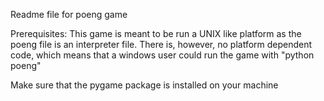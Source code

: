 Readme file for poeng game

Prerequisites:
This game is meant to be run a UNIX like platform as the poeng file
is an interpreter file. There is, however, no platform dependent code, which means that a windows user could run the game with "python poeng"

Make sure that the pygame package is installed on your machine

